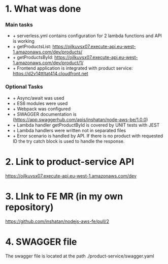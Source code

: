 
# 1. What was done

### Main tasks
   
- \+ serverless.yml contains configuration for 2 lambda functions and API is working
- \+ getProductsList: https://ojlkuvsx07.execute-api.eu-west-1.amazonaws.com/dev/products/
- \+ getProductsById: https://ojlkuvsx07.execute-api.eu-west-1.amazonaws.com/dev/product/1/
- \+ Frontend application is integrated with product service: https://d2v14ttltat414.cloudfront.net


### Optional Tasks

- \+ Async/await was used
- \+ ES6 modules were used
- \+ Webpack was configured
- \+ SWAGGER documentation is (https://app.swaggerhub.com/apis/inshatan/node-aws-be/1.0.0)
- \+ Lambda handler getProductById is covered by UNIT tests with JEST
- \+ Lambda handlers were written not in separated files
- \+ Error scenario is handled by API. If there is no product with requested ID the try catch block is used to handle the response.


# 2. Link to product-service API 

https://ojlkuvsx07.execute-api.eu-west-1.amazonaws.com/dev


# 3. LInk to FE MR (in my own repository)

https://github.com/inshatan/nodejs-aws-fe/pull/2


# 4. SWAGGER file

The swagger file is located at the path ./product-service/swagger.yaml
